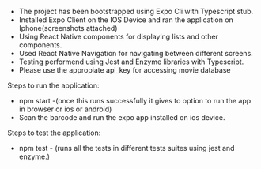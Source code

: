 - The project has been bootstrapped using Expo Cli with Typescript stub.
- Installed Expo Client on the IOS Device and ran the application on Iphone(screenshots attached)
- Using React Native components for displaying lists and other components.
- Used React Native Navigation for navigating between different screens.
- Testing performend using Jest and Enzyme libraries with Typescript.
- Please use the appropiate api_key for accessing movie database

Steps to run the application:

- npm start -(once this runs successfully it gives to option to run the app in browser or ios or android)
- Scan the barcode and run the expo app installed on ios device.

Steps to test the application:

- npm test - (runs all the tests in different tests suites using jest and enzyme.)
